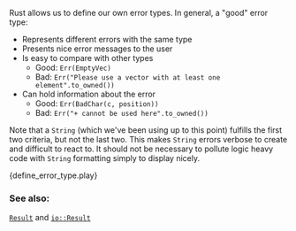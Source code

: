 Rust allows us to define our own error types. In general, a "good" error type:

* Represents different errors with the same type
* Presents nice error messages to the user
* Is easy to compare with other types
    - Good: `Err(EmptyVec)`
    - Bad: `Err("Please use a vector with at least one element".to_owned())`
* Can hold information about the error
    - Good: `Err(BadChar(c, position))`
    - Bad: `Err("+ cannot be used here".to_owned())`

Note that a `String` (which we've been using up to this point) fulfills the 
first two criteria, but not the last two. This makes `String` errors verbose 
to create and difficult to react to. It should not be necessary to pollute 
logic heavy code with `String` formatting simply to display nicely.

{define_error_type.play}

### See also:

[`Result`][result] and [`io::Result`][io_result]

[result]: https://doc.rust-lang.org/std/result/enum.Result.html
[io_result]: https://doc.rust-lang.org/std/io/type.Result.html
[inplace]: /error/option_with_result/result_string_errors.html
